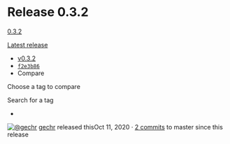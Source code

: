 # Release 0.3.2

[0.3.2](release-0.3.2.md)

 [Latest release](../release-0.3.2.md)

*  [v0.3.2](https://github.com/gechr/WhichSpace/tree/v0.3.2)
*  [`f2e3b86`](https://github.com/gechr/WhichSpace/commit/f2e3b86601c4ecdce5bc0dfd7e07b8c6b6b7dc8b)
*  Compare

  Choose a tag to compare

  Search for a tag

* 
 [![@gechr](https://avatars.githubusercontent.com/u/7656560?s=40&v=4)](https://github.com/gechr) [gechr](https://github.com/gechr) released thisOct 11, 2020 · [2 commits](https://github.com/gechr/WhichSpace/compare/v0.3.2...master) to master since this release

